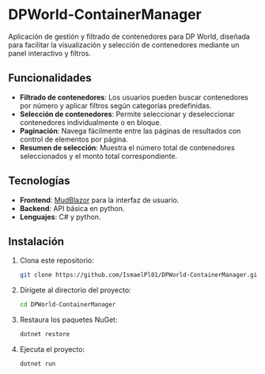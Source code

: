 # DPWorld-ContainerManager
Aplicación de gestión y filtrado de contenedores para DP World, diseñada para facilitar la visualización y selección de contenedores mediante un panel interactivo y filtros.




## Funcionalidades
- **Filtrado de contenedores**: Los usuarios pueden buscar contenedores por número y aplicar filtros según categorías predefinidas.
- **Selección de contenedores**: Permite seleccionar y deseleccionar contenedores individualmente o en bloque.
- **Paginación**: Navega fácilmente entre las páginas de resultados con control de elementos por página.
- **Resumen de selección**: Muestra el número total de contenedores seleccionados y el monto total correspondiente.

## Tecnologías
- **Frontend**: [MudBlazor](https://mudblazor.com/) para la interfaz de usuario.
- **Backend**: API básica en python.
- **Lenguajes**: C# y python.

## Instalación

1. Clona este repositorio:
    ```bash
    git clone https://github.com/IsmaelPl01/DPWorld-ContainerManager.git
    ```
2. Dirígete al directorio del proyecto:
    ```bash
    cd DPWorld-ContainerManager
    ```

3. Restaura los paquetes NuGet:
    ```bash
    dotnet restore
    ```

4. Ejecuta el proyecto:
    ```bash
    dotnet run
    ```

